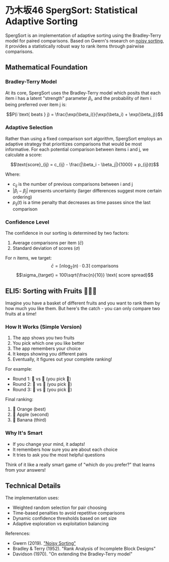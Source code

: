 # 乃木坂46 SpergSort: Statistical Adaptive Sorting

SpergSort is an implementation of adaptive sorting using the Bradley-Terry model for paired comparisons. Based on Gwern's research on [noisy sorting](https://gwern.net/sorting), it provides a statistically robust way to rank items through pairwise comparisons.

## Mathematical Foundation

### Bradley-Terry Model

At its core, SpergSort uses the Bradley-Terry model which posits that each item i has a latent "strength" parameter $\beta_i$, and the probability of item i being preferred over item j is:

$$P(i \text{ beats } j) = \frac{\exp(\beta_i)}{\exp(\beta_i) + \exp(\beta_j)}$$

### Adaptive Selection

Rather than using a fixed comparison sort algorithm, SpergSort employs an adaptive strategy that prioritizes comparisons that would be most informative. For each potential comparison between items i and j, we calculate a score:

$$\text{score}_{ij} = c_{ij} - \frac{|\beta_i - \beta_j|}{1000} + p_{ij}(t)$$

Where:
- $c_{ij}$ is the number of previous comparisons between i and j
- $|\beta_i - \beta_j|$ represents uncertainty (larger differences suggest more certain ordering)
- $p_{ij}(t)$ is a time penalty that decreases as time passes since the last comparison

### Confidence Level

The confidence in our sorting is determined by two factors:
1. Average comparisons per item ($\bar{c}$)
2. Standard deviation of scores ($\sigma$)

For n items, we target:
$$\bar{c} = \lceil n \log_2(n) \cdot 0.3 \rceil \text{ comparisons}$$
$$\sigma_{target} = 100\sqrt{\frac{n}{10}} \text{ score spread}$$

## ELI5: Sorting with Fruits 🍎🍌🍊

Imagine you have a basket of different fruits and you want to rank them by how much you like them. But here's the catch - you can only compare two fruits at a time!

### How It Works (Simple Version)
1. The app shows you two fruits
2. You pick which one you like better
3. The app remembers your choice
4. It keeps showing you different pairs
5. Eventually, it figures out your complete ranking!

For example:
- Round 1: 🍎 vs 🍌 (you pick 🍎)
- Round 2: 🍊 vs 🍎 (you pick 🍊)
- Round 3: 🍊 vs 🍌 (you pick 🍊)

Final ranking: 
1. 🍊 Orange (best)
2. 🍎 Apple (second)
3. 🍌 Banana (third)

### Why It's Smart
- If you change your mind, it adapts!
- It remembers how sure you are about each choice
- It tries to ask you the most helpful questions

Think of it like a really smart game of "which do you prefer?" that learns from your answers!

## Technical Details

The implementation uses:
- Weighted random selection for pair choosing
- Time-based penalties to avoid repetitive comparisons
- Dynamic confidence thresholds based on set size
- Adaptive exploration vs exploitation balancing

References:
- Gwern (2019). ["Noisy Sorting"](https://gwern.net/sorting)
- Bradley & Terry (1952). "Rank Analysis of Incomplete Block Designs"
- Davidson (1970). "On extending the Bradley-Terry model"
